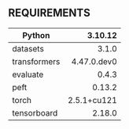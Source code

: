 ## **REQUIREMENTS**
| Python       |     3.10.12 |
|--------------|------------:|
| datasets     |       3.1.0 |
| transformers | 4.47.0.dev0 |
| evaluate     |       0.4.3 |
| peft         |      0.13.2 |
| torch        | 2.5.1+cu121 |
| tensorboard  |      2.18.0 |
